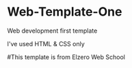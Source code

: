 # Web-Template-One
Web development first template 

I've used HTML & CSS only 


#This template is from Elzero Web School 
